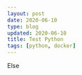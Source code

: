 ```yaml
---
layout: post
date: 2020-06-10
type: blog
updated: 2020-06-10
title: Test Python
tags: [python, docker]
---
```

Else